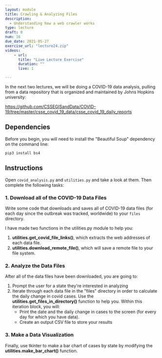 ```yaml
---
layout: module
title: Crawling & Analyzing Files
description:
  - Understanding how a web crawler works
type: lecture
draft: 0
num: 16
due_date: 2021-05-27
exercise_url: "lecture24.zip"
videos:
    - url: 
      title: "Live Lecture Exercise"
      duration: ""
      live: 1

---
```


In the next two lectures, we will be doing a COVID-19 data analysis, pulling from a data repository that is organized and maintained by Johns Hopkins university:

<a href="https://github.com/CSSEGISandData/COVID-19/tree/master/csse_covid_19_data/csse_covid_19_daily_reports" target="_blank">https://github.com/CSSEGISandData/COVID-19/tree/master/csse_covid_19_data/csse_covid_19_daily_reports</a>

## Dependencies
Before you begin, you will need to install the "Beautiful Soup" dependency on the command line:

`pip3 install bs4
`

## Instructions
Open `covid_analysis.py` and `utilities.py` and take a look at them. Then complete the following tasks:

### 1. Download all of the COVID-19 Data Files
Write some code that downloads and saves all of COVID-19 data files (for each day since the outbreak was tracked, worldwide) to your `files` directory.

I have made two functions in the utilities.py module to help you:
1. **utilities.get_covid_file_links()**, which extracts the web addresses of each data file.
2. **utilities.download_remote_file()**, which will save a remote file to your file system.

### 2. Analyze the Data Files
After all of the data files have been downloaded, you are going to:
1. Prompt the user for a state they're interested in analyzing
2. Iterate through each data file in the "files" directory in order to calculate the daily change in covid cases. Use the **utilities.get_files_in_directory()** function to help you. Within this iteration block, you will:
    * Print the date and the daily change in cases to the screen (for every day for which you have data).
    * Create an output CSV file to store your results

### 3. Make a Data Visualization
Finally, use tkinter to make a bar chart of cases by state by modifying the **utilities.make_bar_chart()** function.


